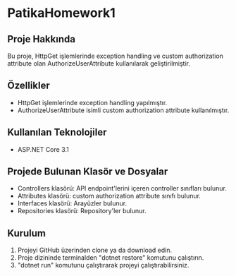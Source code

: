# PatikaHomework1

## Proje Hakkında
Bu proje, HttpGet işlemlerinde exception handling ve custom authorization attribute olan AuthorizeUserAttribute kullanılarak geliştirilmiştir.

## Özellikler
+ HttpGet işlemlerinde exception handling yapılmıştır.
+ AuthorizeUserAttribute isimli custom authorization attribute kullanılmıştır.
## Kullanılan Teknolojiler
+ ASP.NET Core 3.1
## Projede Bulunan Klasör ve Dosyalar
+ Controllers klasörü: API endpoint'lerini içeren controller sınıfları bulunur.
+ Attributes klasörü: custom authorization attribute sınıfı bulunur.
+ Interfaces klasörü: Arayüzler bulunur.
+ Repositories klasörü: Repository'ler bulunur.
## Kurulum
1. Projeyi GitHub üzerinden clone ya da download edin.
2. Proje dizininde terminalden "dotnet restore" komutunu çalıştırın.
3. "dotnet run" komutunu çalıştırarak projeyi çalıştırabilirsiniz.
